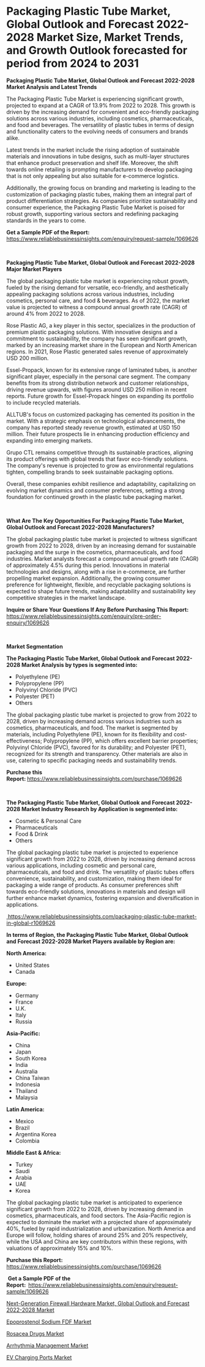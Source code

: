 <p><h1>Packaging Plastic Tube Market, Global Outlook and Forecast 2022-2028 Market Size, Market Trends, and Growth Outlook forecasted for period from 2024 to 2031</h1></p><p><strong>Packaging Plastic Tube Market, Global Outlook and Forecast 2022-2028 Market Analysis and Latest Trends</strong></p>
<p><p>The Packaging Plastic Tube Market is experiencing significant growth, projected to expand at a CAGR of 13.9% from 2022 to 2028. This growth is driven by the increasing demand for convenient and eco-friendly packaging solutions across various industries, including cosmetics, pharmaceuticals, and food and beverages. The versatility of plastic tubes in terms of design and functionality caters to the evolving needs of consumers and brands alike.</p><p>Latest trends in the market include the rising adoption of sustainable materials and innovations in tube designs, such as multi-layer structures that enhance product preservation and shelf life. Moreover, the shift towards online retailing is prompting manufacturers to develop packaging that is not only appealing but also suitable for e-commerce logistics. </p><p>Additionally, the growing focus on branding and marketing is leading to the customization of packaging plastic tubes, making them an integral part of product differentiation strategies. As companies prioritize sustainability and consumer experience, the Packaging Plastic Tube Market is poised for robust growth, supporting various sectors and redefining packaging standards in the years to come.</p></p>
<p><strong>Get a Sample PDF of the Report:&nbsp;</strong> <a href="https://www.reliablebusinessinsights.com/enquiry/request-sample/1069626?utm_campaign=102&utm_medium=2&utm_source=Github&utm_content=ia&utm_term=04122024&utm_id=packaging-plastic-tube-market-global-outlook-and-forecast-2022-2028">https://www.reliablebusinessinsights.com/enquiry/request-sample/1069626</a></p>
<p>&nbsp;</p>
<p><strong>Packaging Plastic Tube Market, Global Outlook and Forecast 2022-2028 Major Market Players</strong></p>
<p><p>The global packaging plastic tube market is experiencing robust growth, fueled by the rising demand for versatile, eco-friendly, and aesthetically appealing packaging solutions across various industries, including cosmetics, personal care, and food & beverages. As of 2022, the market value is projected to witness a compound annual growth rate (CAGR) of around 4% from 2022 to 2028.</p><p>Rose Plastic AG, a key player in this sector, specializes in the production of premium plastic packaging solutions. With innovative designs and a commitment to sustainability, the company has seen significant growth, marked by an increasing market share in the European and North American regions. In 2021, Rose Plastic generated sales revenue of approximately USD 200 million.</p><p>Essel-Propack, known for its extensive range of laminated tubes, is another significant player, especially in the personal care segment. The company benefits from its strong distribution network and customer relationships, driving revenue upwards, with figures around USD 250 million in recent reports. Future growth for Essel-Propack hinges on expanding its portfolio to include recycled materials.</p><p>ALLTUB's focus on customized packaging has cemented its position in the market. With a strategic emphasis on technological advancements, the company has reported steady revenue growth, estimated at USD 150 million. Their future prospects lie in enhancing production efficiency and expanding into emerging markets.</p><p>Grupo CTL remains competitive through its sustainable practices, aligning its product offerings with global trends that favor eco-friendly solutions. The company's revenue is projected to grow as environmental regulations tighten, compelling brands to seek sustainable packaging options. </p><p>Overall, these companies exhibit resilience and adaptability, capitalizing on evolving market dynamics and consumer preferences, setting a strong foundation for continued growth in the plastic tube packaging market.</p></p>
<p>&nbsp;</p>
<p><strong>What Are The Key Opportunities For Packaging Plastic Tube Market, Global Outlook and Forecast 2022-2028 Manufacturers?</strong></p>
<p><p>The global packaging plastic tube market is projected to witness significant growth from 2022 to 2028, driven by an increasing demand for sustainable packaging and the surge in the cosmetics, pharmaceuticals, and food industries. Market analysts forecast a compound annual growth rate (CAGR) of approximately 4.5% during this period. Innovations in material technologies and designs, along with a rise in e-commerce, are further propelling market expansion. Additionally, the growing consumer preference for lightweight, flexible, and recyclable packaging solutions is expected to shape future trends, making adaptability and sustainability key competitive strategies in the market landscape.</p></p>
<p><strong>Inquire or Share Your Questions If Any Before Purchasing This Report:</strong> <a href="https://www.reliablebusinessinsights.com/enquiry/pre-order-enquiry/1069626?utm_campaign=102&utm_medium=2&utm_source=Github&utm_content=ia&utm_term=04122024&utm_id=packaging-plastic-tube-market-global-outlook-and-forecast-2022-2028">https://www.reliablebusinessinsights.com/enquiry/pre-order-enquiry/1069626</a></p>
<p>&nbsp;</p>
<p><strong>Market Segmentation</strong></p>
<p><strong>The Packaging Plastic Tube Market, Global Outlook and Forecast 2022-2028 Market Analysis by types is segmented into:</strong></p>
<p><ul><li>Polyethylene (PE)</li><li>Polypropylene (PP)</li><li>Polyvinyl Chloride (PVC)</li><li>Polyester (PET)</li><li>Others</li></ul></p>
<p><p>The global packaging plastic tube market is projected to grow from 2022 to 2028, driven by increasing demand across various industries such as cosmetics, pharmaceuticals, and food. The market is segmented by materials, including Polyethylene (PE), known for its flexibility and cost-effectiveness; Polypropylene (PP), which offers excellent barrier properties; Polyvinyl Chloride (PVC), favored for its durability; and Polyester (PET), recognized for its strength and transparency. Other materials are also in use, catering to specific packaging needs and sustainability trends.</p></p>
<p><strong>Purchase this Report:&nbsp;</strong><a href="https://www.reliablebusinessinsights.com/purchase/1069626?utm_campaign=102&utm_medium=2&utm_source=Github&utm_content=ia&utm_term=04122024&utm_id=packaging-plastic-tube-market-global-outlook-and-forecast-2022-2028">https://www.reliablebusinessinsights.com/purchase/1069626</a></p>
<p>&nbsp;</p>
<p><strong>The Packaging Plastic Tube Market, Global Outlook and Forecast 2022-2028 Market Industry Research by Application is segmented into:</strong></p>
<p><ul><li>Cosmetic & Personal Care</li><li>Pharmaceuticals</li><li>Food & Drink</li><li>Others</li></ul></p>
<p><p>The global packaging plastic tube market is projected to experience significant growth from 2022 to 2028, driven by increasing demand across various applications, including cosmetic and personal care, pharmaceuticals, and food and drink. The versatility of plastic tubes offers convenience, sustainability, and customization, making them ideal for packaging a wide range of products. As consumer preferences shift towards eco-friendly solutions, innovations in materials and design will further enhance market dynamics, fostering expansion and diversification in applications.</p></p>
<p><a href="https://www.reliablebusinessinsights.com/packaging-plastic-tube-market-in-global-r1069626?utm_campaign=102&utm_medium=2&utm_source=Github&utm_content=ia&utm_term=04122024&utm_id=packaging-plastic-tube-market-global-outlook-and-forecast-2022-2028">&nbsp;https://www.reliablebusinessinsights.com/packaging-plastic-tube-market-in-global-r1069626</a></p>
<p><strong>In terms of Region, the Packaging Plastic Tube Market, Global Outlook and Forecast 2022-2028 Market Players available by Region are:</strong></p>
<p>
    <p> <strong> North America: </strong>
        <ul>
            <li>United States</li>
            <li>Canada</li>
        </ul>
        </p> 
    <p> <strong> Europe: </strong>
        <ul>
            <li>Germany</li>
            <li>France</li>
            <li>U.K.</li>
            <li>Italy</li>
            <li>Russia</li>
        </ul>
        </p> 
    <p> <strong> Asia-Pacific: </strong>
        <ul>
            <li>China</li>
            <li>Japan</li>
            <li>South Korea</li>
            <li>India</li>
            <li>Australia</li>
            <li>China Taiwan</li>
            <li>Indonesia</li>
            <li>Thailand</li>
            <li>Malaysia</li>
        </ul>
        </p> 
    <p> <strong> Latin America: </strong>
        <ul>
            <li>Mexico</li>
            <li>Brazil</li>
            <li>Argentina Korea</li>
            <li>Colombia</li>
        </ul>
        </p> 
    <p> <strong> Middle East & Africa: </strong>
        <ul>
            <li>Turkey</li>
            <li>Saudi</li>
            <li>Arabia</li>
            <li>UAE</li>
            <li>Korea</li>
        </ul>
    </p>
    </p>
<p><p>The global packaging plastic tube market is anticipated to experience significant growth from 2022 to 2028, driven by increasing demand in cosmetics, pharmaceuticals, and food sectors. The Asia-Pacific region is expected to dominate the market with a projected share of approximately 40%, fueled by rapid industrialization and urbanization. North America and Europe will follow, holding shares of around 25% and 20% respectively, while the USA and China are key contributors within these regions, with valuations of approximately 15% and 10%.</p></p>
<p><strong>Purchase this Report: </strong><a href="https://www.reliablebusinessinsights.com/purchase/1069626?utm_campaign=102&utm_medium=2&utm_source=Github&utm_content=ia&utm_term=04122024&utm_id=packaging-plastic-tube-market-global-outlook-and-forecast-2022-2028">https://www.reliablebusinessinsights.com/purchase/1069626</a></p>
<p>&nbsp;<strong>Get a Sample PDF of the Report:&nbsp;&nbsp;</strong><a href="https://www.reliablebusinessinsights.com/enquiry/request-sample/1069626?utm_campaign=102&utm_medium=2&utm_source=Github&utm_content=ia&utm_term=04122024&utm_id=packaging-plastic-tube-market-global-outlook-and-forecast-2022-2028">https://www.reliablebusinessinsights.com/enquiry/request-sample/1069626</a></p>
<p><strong></strong></p>
<p><p><a href="https://github.com/NargisHussain75/Market-Research-Report-List-1/blob/main/next-generation-firewall-hardware-market-global-outlook-and-forecast-2022-2028-market.md?utm_campaign=102&utm_medium=2&utm_source=Github&utm_content=ia&utm_term=04122024&utm_id=packaging-plastic-tube-market-global-outlook-and-forecast-2022-2028">Next-Generation Firewall Hardware Market, Global Outlook and Forecast 2022-2028 Market</a></p><p><a href="https://issuu.com/reportprime-2/docs/epoprostenol-sodium-fdf-market-size-2030.pptx?utm_campaign=102&utm_medium=2&utm_source=Github&utm_content=ia&utm_term=04122024&utm_id=packaging-plastic-tube-market-global-outlook-and-forecast-2022-2028">Epoprostenol Sodium FDF Market</a></p><p><a href="https://issuu.com/reportprime-2/docs/rosacea-drugs-market-size-2030.pptx?utm_campaign=102&utm_medium=2&utm_source=Github&utm_content=ia&utm_term=04122024&utm_id=packaging-plastic-tube-market-global-outlook-and-forecast-2022-2028">Rosacea Drugs Market</a></p><p><a href="https://www.linkedin.com/pulse/whats-powering-arrhythmia-management-market-key-growth-9rxde?utm_campaign=102&utm_medium=2&utm_source=Github&utm_content=ia&utm_term=04122024&utm_id=packaging-plastic-tube-market-global-outlook-and-forecast-2022-2028">Arrhythmia Management Market</a></p><p><a href="https://www.linkedin.com/pulse/ev-charging-ports-market-opportunities-emerging-global-trends-7zawf?utm_campaign=102&utm_medium=2&utm_source=Github&utm_content=ia&utm_term=04122024&utm_id=packaging-plastic-tube-market-global-outlook-and-forecast-2022-2028">EV Charging Ports Market</a></p></p>